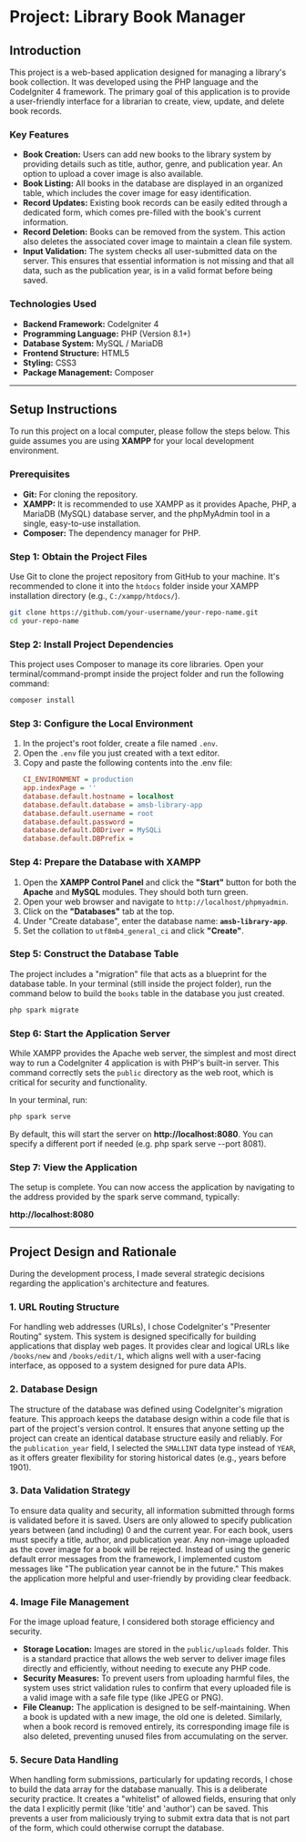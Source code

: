 # Project: Library Book Manager

## Introduction

This project is a web-based application designed for managing a library's book collection. It was developed using the PHP language and the CodeIgniter 4 framework. The primary goal of this application is to provide a user-friendly interface for a librarian to create, view, update, and delete book records.

### Key Features

*   **Book Creation:** Users can add new books to the library system by providing details such as title, author, genre, and publication year. An option to upload a cover image is also available.
*   **Book Listing:** All books in the database are displayed in an organized table, which includes the cover image for easy identification.
*   **Record Updates:** Existing book records can be easily edited through a dedicated form, which comes pre-filled with the book's current information.
*   **Record Deletion:** Books can be removed from the system. This action also deletes the associated cover image to maintain a clean file system.
*   **Input Validation:** The system checks all user-submitted data on the server. This ensures that essential information is not missing and that all data, such as the publication year, is in a valid format before being saved.

### Technologies Used

*   **Backend Framework:** CodeIgniter 4
*   **Programming Language:** PHP (Version 8.1+)
*   **Database System:** MySQL / MariaDB
*   **Frontend Structure:** HTML5
*   **Styling:** CSS3
*   **Package Management:** Composer

---

## Setup Instructions

To run this project on a local computer, please follow the steps below. This guide assumes you are using **XAMPP** for your local development environment.

### Prerequisites

*   **Git:** For cloning the repository.
*   **XAMPP:** It is recommended to use XAMPP as it provides Apache, PHP, a MariaDB (MySQL) database server, and the phpMyAdmin tool in a single, easy-to-use installation.
*   **Composer:** The dependency manager for PHP.

### Step 1: Obtain the Project Files

Use Git to clone the project repository from GitHub to your machine. It's recommended to clone it into the `htdocs` folder inside your XAMPP installation directory (e.g., `C:/xampp/htdocs/`).

```bash
git clone https://github.com/your-username/your-repo-name.git
cd your-repo-name
```

### Step 2: Install Project Dependencies

This project uses Composer to manage its core libraries. Open your terminal/command-prompt inside the project folder and run the following command:

```bash
composer install
```

### Step 3: Configure the Local Environment

1.  In the project's root folder, create a file named `.env`.
2.  Open the `.env` file you just created with a text editor.
3.  Copy and paste the following contents into the .env file:
    ```ini
    CI_ENVIRONMENT = production
    app.indexPage = ''
    database.default.hostname = localhost
    database.default.database = amsb-library-app
    database.default.username = root
    database.default.password =
    database.default.DBDriver = MySQLi
    database.default.DBPrefix =
    ```

### Step 4: Prepare the Database with XAMPP

1.  Open the **XAMPP Control Panel** and click the **"Start"** button for both the **Apache** and **MySQL** modules. They should both turn green.
2.  Open your web browser and navigate to `http://localhost/phpmyadmin`.
3.  Click on the **"Databases"** tab at the top.
4.  Under "Create database", enter the database name: **`amsb-library-app`**.
5.  Set the collation to `utf8mb4_general_ci` and click **"Create"**.

### Step 5: Construct the Database Table

The project includes a "migration" file that acts as a blueprint for the database table. In your terminal (still inside the project folder), run the command below to build the `books` table in the database you just created.

```bash
php spark migrate
```

### Step 6: Start the Application Server

While XAMPP provides the Apache web server, the simplest and most direct way to run a CodeIgniter 4 application is with PHP's built-in server. This command correctly sets the `public` directory as the web root, which is critical for security and functionality.

In your terminal, run:

```bash
php spark serve
```

By default, this will start the server on **http://localhost:8080**. You can specify a different port if needed (e.g. php spark serve --port 8081).

### Step 7: View the Application

The setup is complete. You can now access the application by navigating to the address provided by the spark serve command, typically:

**http://localhost:8080**

---

## Project Design and Rationale

During the development process, I made several strategic decisions regarding the application's architecture and features.

### 1. URL Routing Structure

For handling web addresses (URLs), I chose CodeIgniter's "Presenter Routing" system. This system is designed specifically for building applications that display web pages. It provides clear and logical URLs like `/books/new` and `/books/edit/1`, which aligns well with a user-facing interface, as opposed to a system designed for pure data APIs.

### 2. Database Design

The structure of the database was defined using CodeIgniter's migration feature. This approach keeps the database design within a code file that is part of the project's version control. It ensures that anyone setting up the project can create an identical database structure easily and reliably. For the `publication_year` field, I selected the `SMALLINT` data type instead of `YEAR`, as it offers greater flexibility for storing historical dates (e.g., years before 1901).

### 3. Data Validation Strategy

To ensure data quality and security, all information submitted through forms is validated before it is saved. Users are only allowed to specify publication years between (and including) 0 and the current year. For each book, users must specify a title, author, and publication year. Any non-image uploaded as the cover image for a book will be rejected. Instead of using the generic default error messages from the framework, I implemented custom messages like "The publication year cannot be in the future." This makes the application more helpful and user-friendly by providing clear feedback.

### 4. Image File Management

For the image upload feature, I considered both storage efficiency and security.
*   **Storage Location:** Images are stored in the `public/uploads` folder. This is a standard practice that allows the web server to deliver image files directly and efficiently, without needing to execute any PHP code.
*   **Security Measures:** To prevent users from uploading harmful files, the system uses strict validation rules to confirm that every uploaded file is a valid image with a safe file type (like JPEG or PNG).
*   **File Cleanup:** The application is designed to be self-maintaining. When a book is updated with a new image, the old one is deleted. Similarly, when a book record is removed entirely, its corresponding image file is also deleted, preventing unused files from accumulating on the server.

### 5. Secure Data Handling

When handling form submissions, particularly for updating records, I chose to build the data array for the database manually. This is a deliberate security practice. It creates a "whitelist" of allowed fields, ensuring that only the data I explicitly permit (like 'title' and 'author') can be saved. This prevents a user from maliciously trying to submit extra data that is not part of the form, which could otherwise corrupt the database.